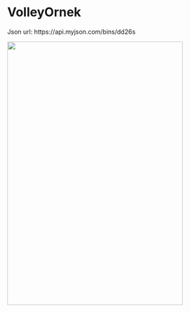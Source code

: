 # VolleyOrnek
<p>Json url: https://api.myjson.com/bins/dd26s  </p>
<img src="https://user-images.githubusercontent.com/33760141/56956425-ca771880-6b4c-11e9-9a03-cabc85e75333.png" height="600" width="400">
